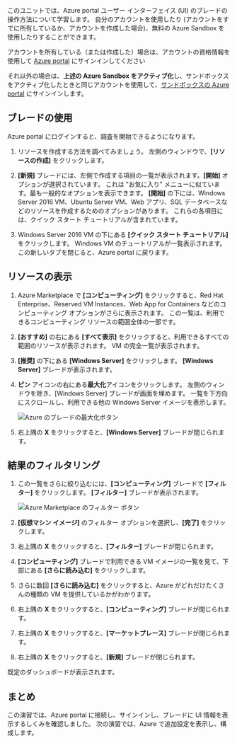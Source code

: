 このユニットでは、Azure portal ユーザー インターフェイス (UI) のブレードの操作方法について学習します。 自分のアカウントを使用したり (アカウントをすでに所有しているか、アカウントを作成した場合)、無料の Azure Sandbox を使用したりすることができます。

アカウントを所有している（または作成した）場合は、アカウントの資格情報を使用して [Azure portal](https://portal.azure.com?azure-portal=true) にサインインしてください

それ以外の場合は、**上述の Azure Sandbox をアクティブ化**し、サンドボックスをアクティブ化したときと同じアカウントを使用して、[サンドボックスの Azure portal](https://portal.azure.com/triplecrownlabs.onmicrosoft.com?azure-portal=true) にサインインします。

## <a name="working-with-blades"></a>ブレードの使用

Azure portal にログインすると、調査を開始できるようになります。

1. リソースを作成する方法を調べてみましょう。 左側のウィンドウで、**[リソースの作成]** をクリックします。

1. **[新規]** ブレードには、左側で作成する項目の一覧が表示されます。**[開始]** オプションが選択されています。 これは "お気に入り" メニューに似ています。最も一般的なオプションを表示できます。 **[開始]** の下には、Windows Server 2016 VM、Ubuntu Server VM、Web アプリ、SQL データベースなどのリソースを作成するためのオプションがあります。 これらの各項目には、クイック スタート チュートリアルが含まれています。

1. Windows Server 2016 VM の下にある **[クイック スタート チュートリアル]** をクリックします。 Windows VM のチュートリアルが一覧表示されます。 この新しいタブを閉じると、Azure portal に戻ります。

## <a name="viewing-resources"></a>リソースの表示

1. Azure Marketplace で **[コンピューティング]** をクリックすると、Red Hat Enterprise、Reserved VM Instances、Web App for Containers などのコンピューティング オプションがさらに表示されます。 この一覧は、利用できるコンピューティング リソースの範囲全体の一部です。

2. **[おすすめ]** の右にある **[すべて表示]** をクリックすると、利用できるすべての範囲のリソースが表示されます。 VM の完全一覧が表示されます。

3. **[推奨]** の下にある **[Windows Server]** をクリックします。 **[Windows Server]** ブレードが表示されます。

4. **ピン** アイコンの右にある**最大化**アイコンをクリックします。 左側のウィンドウを除き、[Windows Server] ブレードが画面を埋めます。 一覧を下方向にスクロールし、利用できる他の Windows Server イメージを表示します。

    ![Azure のブレードの最大化ボタン](../media/6-maximize-button.png)

5. 右上隅の **X** をクリックすると、**[Windows Server]** ブレードが閉じられます。

## <a name="filtering-results"></a>結果のフィルタリング

1. この一覧をさらに絞り込むには、**[コンピューティング]** ブレードで **[フィルター]** をクリックします。 **[フィルター]** ブレードが表示されます。

    ![Azure Marketplace のフィルター ボタン](../media/6-filter.png)

2. **[仮想マシン イメージ]** のフィルター オプションを選択し、**[完了]** をクリックします。

3. 右上隅の **X** をクリックすると、**[フィルター]** ブレードが閉じられます。

1. **[コンピューティング]** ブレードで利用できる VM イメージの一覧を見て、下部にある **[さらに読み込む]** をクリックします。

1. さらに数回 **[さらに読み込む]** をクリックすると、Azure がどれだけたくさんの種類の VM を提供しているかがわかります。

1. 右上隅の **X** をクリックすると、**[コンピューティング]** ブレードが閉じられます。

1. 右上隅の **X** をクリックすると、**[マーケットプレース]** ブレードが閉じられます。

1. 右上隅の **X** をクリックすると、**[新規]** ブレードが閉じられます。

既定のダッシュボードが表示されます。

## <a name="summary"></a>まとめ

この演習では、Azure portal に接続し、サインインし、ブレードに UI 情報を表示するしくみを確認しました。 次の演習では、Azure で追加設定を表示し、構成します。

